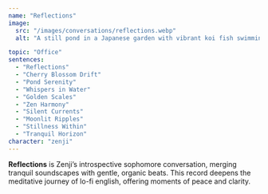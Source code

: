 ```yaml
---
name: "Reflections"
image:
  src: "/images/conversations/reflections.webp"
  alt: "A still pond in a Japanese garden with vibrant koi fish swimming beneath the surface, surrounded by delicate cherry blossoms, creating a peaceful and meditative atmosphere."

topic: "Office"
sentences:
  - "Reflections"
  - "Cherry Blossom Drift"
  - "Pond Serenity"
  - "Whispers in Water"
  - "Golden Scales"
  - "Zen Harmony"
  - "Silent Currents"
  - "Moonlit Ripples"
  - "Stillness Within"
  - "Tranquil Horizon"
character: "zenji"
---
```


**Reflections** is Zenji’s introspective sophomore conversation, merging tranquil soundscapes with gentle, organic beats. This record deepens the meditative journey of lo-fi english, offering moments of peace and clarity.
